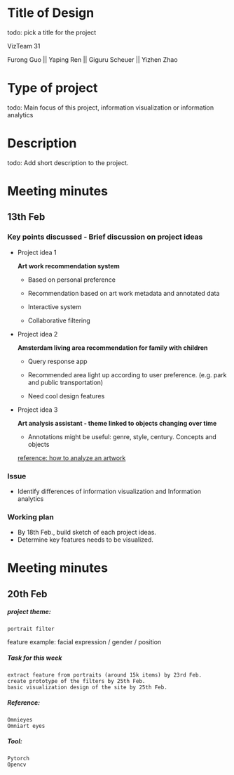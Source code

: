 # Title of Design

todo: pick a title for the project

VizTeam 31

Furong Guo || Yaping Ren || Giguru Scheuer || Yizhen Zhao 

# Type of project

 todo: Main focus of this project, information visualization or information analytics
 
# Description

 todo: Add short description to the project.

# Meeting minutes

## 13th Feb 

### Key points discussed - Brief discussion on project ideas

- Project idea 1

  **Art work recommendation system**
  
    - Based on personal preference
    
    - Recommendation based on art work metadata and annotated data
    
    - Interactive system
    
    - Collaborative filtering 
    
- Project idea 2

  **Amsterdam living area recommendation for family with children**
  
    - Query response app
    
    - Recommended area light up according to user preference. (e.g. park and public transportation)
    
    - Need cool design features
    
- Project idea 3

  **Art analysis assistant - theme linked to objects changing over time**
  
  - Annotations might be useful: genre, style, century. Concepts and objects
  
  [reference: how to analyze an artwork](https://www.studentartguide.com/articles/how-to-analyze-an-artwork)
  
 ### Issue 
 
  - Identify differences of information visualization and Information analytics 
 
 ### Working plan
 
  - By 18th Feb., build sketch of each project ideas.
  - Determine key features needs to be visualized. 
  
  
# Meeting minutes

## 20th Feb 

##### project theme:
	portrait filter
 feature example: facial expression / gender / position
	
##### Task for this week
	extract feature from portraits (around 15k items) by 23rd Feb.
	create prototype of the filters by 25th Feb.
	basic visualization design of the site by 25th Feb.

##### Reference:
	Omnieyes
	Omniart eyes 

##### Tool:	
	Pytorch
	Opencv
